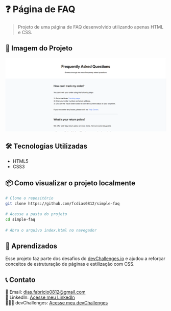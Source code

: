 # ❓ Página de FAQ  

> Projeto de uma página de FAQ desenvolvido utilizando apenas HTML e CSS.  

## 📸 Imagem do Projeto  
![FAQ Page](design.png)  

## 🛠️ Tecnologias Utilizadas  
- HTML5  
- CSS3  

## 📦 Como visualizar o projeto localmente  
```bash
# Clone o repositório
git clone https://github.com/fcdias0812/simple-faq

# Acesse a pasta do projeto
cd simple-faq

# Abra o arquivo index.html no navegador
```

## 🎯 Aprendizados  
Esse projeto faz parte dos desafios do [devChallenges.io](https://devchallenges.io/) e ajudou a reforçar conceitos de estruturação de páginas e estilização com CSS.  

## 📞 Contato  
📧 Email: dias.fabricio0812@gmail.com  
💼 LinkedIn: [Acesse meu LinkedIn](https://www.linkedin.com/in/fcdias0812/)  
👨🏻‍💻 devChallenges: [Acesse meu devChallenges](https://devchallenges.io/profile/ddc059be-9eb4-40fb-b8cd-6f8dcd32b468)  
